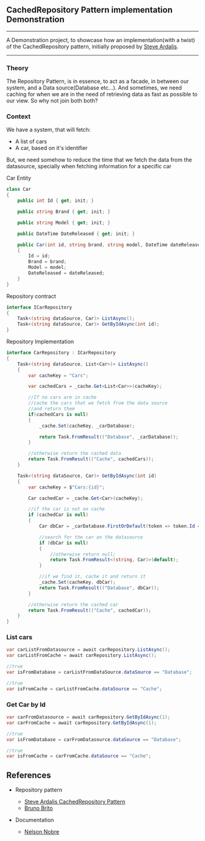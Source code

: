 ## CachedRepository Pattern implementation Demonstration

---

A Demonstration project, to showcase how an implementation(with a twist) of the CachedRepository pattern, initially proposed by [Steve Ardalis](https://github.com/ardalis).

---

### Theory
The Repository Pattern, is in essence, to act as a facade, in between our system, and a Data source(Database etc...). And sometimes, we need caching for when we are in the need of retrieving data as fast as possible to our view.
So why not join both both?

### Context
We have a system, that will fetch:
- A list of cars
- A car, based on it's identifier

But, we need somehow to reduce the time that we fetch the data from the datasource, specially when fetching information for a specific car

Car Entity
```cs 
class Car
{
    public int Id { get; init; }

    public string Brand { get; init; }

    public string Model { get; init; }

    public DateTime DateReleased { get; init; }

    public Car(int id, string brand, string model, DateTime dateReleased)
    {
        Id = id;
        Brand = brand;
        Model = model;
        DateReleased = dateReleased;
    }
}
```

Repository contract
```cs
interface ICarRepository
{
    Task<(string dataSource, Car)> ListAsync();
    Task<(string dataSource, Car)> GetByIdAsync(int id);
}
```

Repository Implementation
```cs
interface CarRepository : ICarRepository
{
    Task<(string dataSource, List<Car>)> ListAsync()
    {
        var cacheKey = "Cars";

        var cachedCars = _cache.Get<List<Car>>(cacheKey);

        //If no cars are in cache
        //cache the cars that we fetch from the data source
        //and return them
        if(cachedCars is null)
        {
            _cache.Set(cacheKey, _carDatabase);

            return Task.FromResult(("Database", _carDatabase));
        }

        //otherwise return the cached data
        return Task.FromResult(("Cache", cachedCars));
    }

    Task<(string dataSource, Car)> GetByIdAsync(int id)
    {
        var cacheKey = $"Cars:{id}";

        Car cachedCar = _cache.Get<Car>(cacheKey);

        //if the car is not on cache
        if (cachedCar is null) 
        {
            Car dbCar = _carDatabase.FirstOrDefault(token => token.Id == id);

            //search for the car on the datasource
            if (dbCar is null)
            {
                //otherwise return null;
                return Task.FromResult<(string, Car)>(default);
            }

            //if we find it, cache it and return it
            _cache.Set(cacheKey, dbCar);
            return Task.FromResult(("Database", dbCar));
        }

        //otherwise return the cached car
        return Task.FromResult(("Cache", cachedCar));
    }
}
```

### List cars

```cs
var carListFromDatasource = await carRepository.ListAsync();
var carListFromCache = await carRepository.ListAsync();

//true
var isFromDatabase = carListFromDataSource.dataSource == "Database";

//true
var isFromCache = carListFromCache.dataSource == "Cache";
```

### Get Car by Id
```cs
var carFromDatasource = await carRepository.GetByIdAsync(1);
var carFromCache = await carRepository.GetByIdAsync(1);

//true
var isFromDatabase = carFromDatasource.dataSource == "Database";

//true
var isFromCache = carFromCache.dataSource == "Cache";
```

## References

- Repository pattern

  - [Steve Ardalis CachedRepository Pattern](https://ardalis.com/introducing-the-cachedrepository-pattern/)
  -  [Bruno Brito](https://www.youtube.com/watch?v=vC444683wHs)

- Documentation
  - [Nelson Nobre](https://github.com/NelsonBN)

